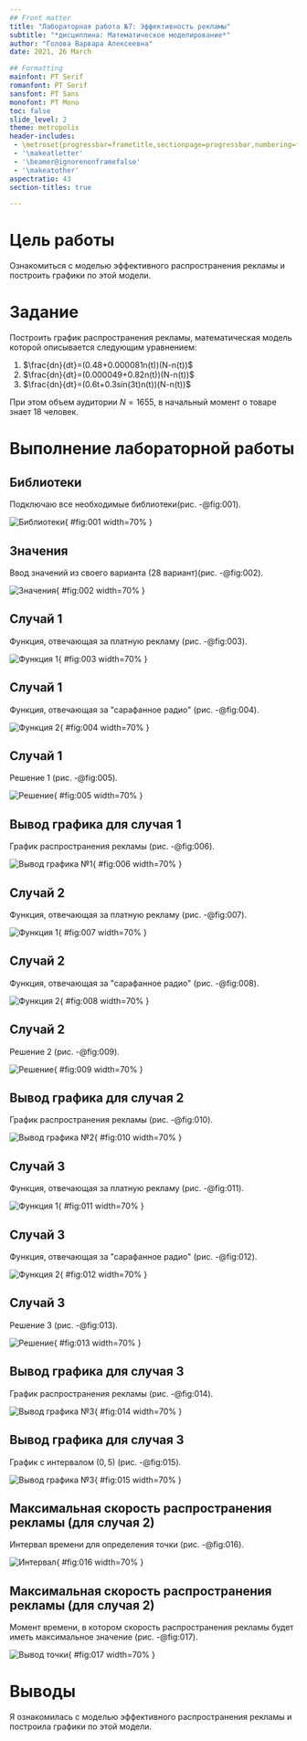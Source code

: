 ```yaml
---
## Front matter
title: "Лабораторная работа №7: Эффективность рекламы"
subtitle: "*дисциплина: Математическое моделирование*"
author: "Голова Варвара Алексеевна"
date: 2021, 26 March

## Formatting
mainfont: PT Serif
romanfont: PT Serif
sansfont: PT Sans
monofont: PT Mono
toc: false
slide_level: 2
theme: metropolis
header-includes:
 - \metroset{progressbar=frametitle,sectionpage=progressbar,numbering=fraction}
 - '\makeatletter'
 - '\beamer@ignorenonframefalse'
 - '\makeatother'
aspectratio: 43
section-titles: true

---
```



# Цель работы

Ознакомиться с моделью эффективного распространения рекламы и построить графики по этой модели.

# Задание

Построить график распространения рекламы, математическая модель которой описывается следующим уравнением:

1. $\frac{dn}{dt}=(0.48+0.000081n(t))(N-n(t))$
2. $\frac{dn}{dt}=(0.000049+0.82n(t))(N-n(t))$
3. $\frac{dn}{dt}=(0.6t+0.3sin(3t)n(t))(N-n(t))$

При этом объем аудитории $N=1655$, в начальный момент о товаре знает $18$ человек.



# Выполнение лабораторной работы

## Библиотеки

Подключаю все необходимые библиотеки(рис. -@fig:001).

![Библиотеки](images/lab7_1.jpg){ #fig:001 width=70% }

## Значения

Ввод значений из своего варианта (28 вариант)(рис. -@fig:002).

![Значения](images/lab7_2.jpg){ #fig:002 width=70% }

## Случай 1

Функция, отвечающая за платную рекламу (рис. -@fig:003).

![Функция 1](images/lab7_3.jpg){ #fig:003 width=70% }

## Случай 1

Функция, отвечающая за "сарафанное радио" (рис. -@fig:004).

![Функция 2](images/lab7_4.jpg){ #fig:004 width=70% }

## Случай 1

Решение 1 (рис. -@fig:005).

![Решение](images/lab7_5.jpg){ #fig:005 width=70% }

## Вывод графика для случая 1

График распространения рекламы (рис. -@fig:006).

![Вывод графика №1](images/lab7_6.jpg){ #fig:006 width=70% }

## Случай 2

Функция, отвечающая за платную рекламу (рис. -@fig:007).

![Функция 1](images/lab7_7.jpg){ #fig:007 width=70% }

## Случай 2

Функция, отвечающая за "сарафанное радио" (рис. -@fig:008).

![Функция 2](images/lab7_8.jpg){ #fig:008 width=70% }

## Случай 2

Решение 2 (рис. -@fig:009).

![Решение](images/lab7_9.jpg){ #fig:009 width=70% }

## Вывод графика для случая 2

График распространения рекламы (рис. -@fig:010).

![Вывод графика №2](images/lab7_10.jpg){ #fig:010 width=70% }

## Случай 3

Функция, отвечающая за платную рекламу (рис. -@fig:011).

![Функция 1](images/lab7_11.jpg){ #fig:011 width=70% }

## Случай 3

Функция, отвечающая за "сарафанное радио" (рис. -@fig:012).

![Функция 2](images/lab7_12.jpg){ #fig:012 width=70% }

## Случай 3

Решение 3 (рис. -@fig:013).

![Решение](images/lab7_13.jpg){ #fig:013 width=70% }

## Вывод графика для случая 3

График распространения рекламы (рис. -@fig:014).

![Вывод графика №3](images/lab7_14.jpg){ #fig:014 width=70% }

## Вывод графика для случая 3

График с интервалом $(0,5)$ (рис. -@fig:015).

![Вывод графика №3](images/lab7_15.jpg){ #fig:015 width=70% }

## Максимальная скорость распространения рекламы (для случая 2)

Интервал времени для определения точки (рис. -@fig:016).

![Интервал](images/lab7_16.jpg){ #fig:016 width=70% }

## Максимальная скорость распространения рекламы (для случая 2)

Момент времени, в котором скорость распространения рекламы будет иметь максимальное значение (рис. -@fig:017).

![Вывод точки](images/lab7_17.jpg){ #fig:017 width=70% }



# Выводы

Я ознакомилась с моделью эффективного распространения рекламы и построила графики по этой модели.
